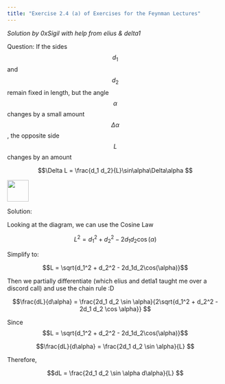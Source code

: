 ```yaml
---
title: "Exercise 2.4 (a) of Exercises for the Feynman Lectures"
---
```

*Solution by 0xSigil with help from elius & delta1*

Question:
If the sides $$d_1$$ and $$d_2$$ remain fixed in length, but the angle $$\alpha$$ changes by a small amount $$\Delta \alpha$$, the opposite side $$L$$ changes by an amount 

$$\Delta L = \frac{d_1 d_2}{L}\sin\alpha\Delta\alpha $$

<img src="figures/fig2-2.png" width="50">

Solution:

Looking at the diagram, we can use the Cosine Law

$$L^2 = d_1^2 + d_2^2 - 2d_1d_2\cos(\alpha)$$

Simplify to:

$$L = \sqrt{d_1^2 + d_2^2 - 2d_1d_2\cos(\alpha)}$$

Then we partially differentiate (which elius and detla1 taught me over a discord call) and use the chain rule :D

$$\frac{dL}{d\alpha} =  \frac{2d_1 d_2 \sin \alpha}{2\sqrt{d_1^2 + d_2^2 - 2d_1 d_2 \cos \alpha}} $$

Since  $$L = \sqrt{d_1^2 + d_2^2 - 2d_1d_2\cos(\alpha)}$$


$$\frac{dL}{d\alpha} =  \frac{2d_1 d_2 \sin \alpha}{L} $$

Therefore,

$$dL =  \frac{2d_1 d_2 \sin \alpha d\alpha}{L} $$
